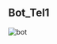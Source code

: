 ## Bot_Tel1

![bot](https://user-images.githubusercontent.com/100339904/168078772-a48a1b7e-db0c-47d6-a2ee-3fd717e4983b.jpg)
